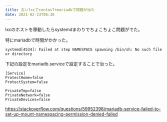 ```yaml
---
title: 古いlxcでcentos7+mariadbで問題が出た
date: 2021-02-23T06:30
---
```


lxcのホストを移動したらsystemdまわりでちょこちょこ問題がでた。

特にmariadbで時間がかかった。

```
systemd[4534]: Failed at step NAMESPACE spawning /bin/sh: No such file or directory
```

下記の設定をmariadb.serviceで設定することで治った。
```
[Service]
ProtectHome=false
ProtectSystem=false

PrivateTmp=false
PrivateNetwork=false
PrivateDevices=false
```

https://stackoverflow.com/questions/59952398/mariadb-service-failed-to-set-up-mount-namespacing-permission-denied-failed